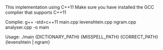 This implementation using C++11
Make sure you have installed the GCC complier that supports C++11

Complie:
g++ -std=c++11 main.cpp levenshtein.cpp ngram.cpp analyser.cpp -o main

Usage: 
./main {DICTIONARY_PATH} {MISSPELL_PATH} {CORRECT_PATH} {levenshtein | ngram}
